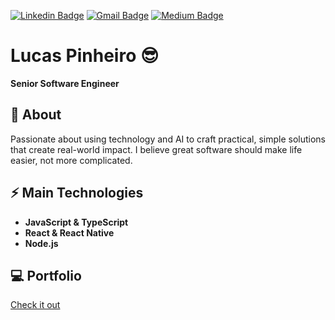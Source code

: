 [![Linkedin Badge](https://img.shields.io/badge/-LinkedIn-blue?style=flat-square&logo=Linkedin&logoColor=white&link=https://www.linkedin.com/in/lucas-pinheiro-oficial/)](https://www.linkedin.com/in/lucas-pinheiro-oficial/)
[![Gmail Badge](https://img.shields.io/badge/-Gmail-c14438?style=flat-square&logo=Gmail&logoColor=white&link=mailto:lucaspinheiroifsul@gmail.com)](mailto:lucaspinheiroifsul@gmail.com)
[![Medium Badge](http://img.shields.io/badge/-Medium?style=flat-square&label=Medium&logo=medium&logoColor=white&color=white&link=https://medium.com/@lucas_pinheiro)](https://medium.com/@lucas_pinheiro)

# Lucas Pinheiro 😎  
**Senior Software Engineer**

## 🧐 About  
Passionate about using technology and AI to craft practical, simple solutions that create real-world impact. I believe great software should make life easier, not more complicated.

## ⚡ Main Technologies  
- **JavaScript & TypeScript**  
- **React & React Native**  
- **Node.js**

## 💻 Portfolio
[Check it out](https://lucaspinheirogit.github.io/lucas-pinheiro/)

<!--
**lucaspinheirogit/lucaspinheirogit** is a ✨ _special_ ✨ repository because its `README.md` (this file) appears on your GitHub profile.

Here are some ideas to get you started:

- 🔭 I’m currently working on ...
- 🌱 I’m currently learning ...
- 👯 I’m looking to collaborate on ...
- 🤔 I’m looking for help with ...
- 💬 Ask me about ...
- 📫 How to reach me: ...
- 😄 Pronouns: ...
- ⚡ Fun fact: ...
-->
